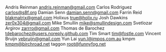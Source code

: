 Andris Reinman <andris.reinman@gmail.com>
Carlos Rodriguez <carlos@s8f.org>
Damian Senn <damian.senn@gmail.com>
Farrin Reid <blakmatrix@gmail.com>
Holixus <true@holix.ru>
Josh Dawkins <zer0x304@gmail.com>
Mike Smullin <mike@smullindesign.com>
Svetlozar Argirov <zarrro@gmail.com>
Thomas de Barochez <tdebarochez@users.noreply.github.com>
Tim Smart <tim@fostle.com>
Vincent Bruijn <vebruijn@gmail.com>
Yun Lai <yun.l@impos.com.au>
kmpm <kmpm@birchroad.net>
taggon <root@funnyfog.net>
